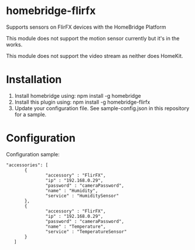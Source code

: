 # homebridge-flirfx

Supports sensors on FlirFX devices with the HomeBridge Platform

This module does not support the motion sensor currently but it's in the works.

This module does not support the video stream as neither does HomeKit.

# Installation

1. Install homebridge using: npm install -g homebridge
2. Install this plugin using: npm install -g homebridge-flirfx
3. Update your configuration file. See sample-config.json in this repository for a sample. 

# Configuration

Configuration sample:

 ```
"accessories": [ 
        {
                "accessory" : "FlirFX",
                "ip" : "192.168.0.29",
                "password" : "cameraPassword",
                "name" : "Humidity",
                "service" : "HumiditySensor"
        },
        {
                "accessory" : "FlirFX",
                "ip" : "192.168.0.29",
                "password" : "cameraPassword",
                "name" : "Temperature",
                "service" : "TemperatureSensor"
        }
    ]
```
